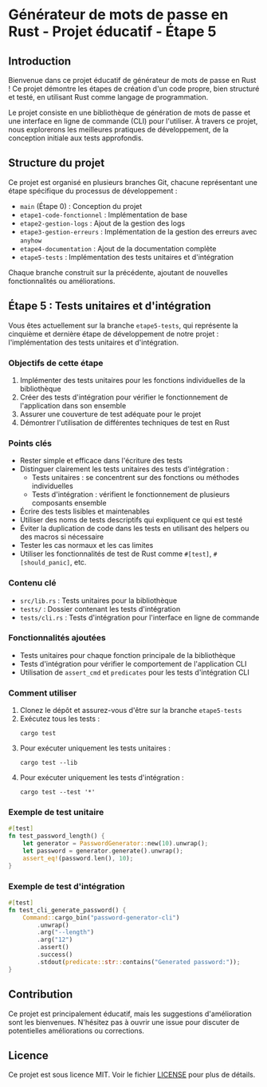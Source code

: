 # Générateur de mots de passe en Rust - Projet éducatif - Étape 5

## Introduction

Bienvenue dans ce projet éducatif de générateur de mots de passe en Rust ! Ce projet démontre les étapes de création d'un code propre, bien structuré et testé, en utilisant Rust comme langage de programmation.

Le projet consiste en une bibliothèque de génération de mots de passe et une interface en ligne de commande (CLI) pour l'utiliser. À travers ce projet, nous explorerons les meilleures pratiques de développement, de la conception initiale aux tests approfondis.

## Structure du projet

Ce projet est organisé en plusieurs branches Git, chacune représentant une étape spécifique du processus de développement :

- `main` (Étape 0) : Conception du projet
- `etape1-code-fonctionnel` : Implémentation de base
- `etape2-gestion-logs` : Ajout de la gestion des logs
- `etape3-gestion-erreurs` : Implémentation de la gestion des erreurs avec `anyhow`
- `etape4-documentation` : Ajout de la documentation complète
- `etape5-tests` : Implémentation des tests unitaires et d'intégration

Chaque branche construit sur la précédente, ajoutant de nouvelles fonctionnalités ou améliorations.

## Étape 5 : Tests unitaires et d'intégration

Vous êtes actuellement sur la branche `etape5-tests`, qui représente la cinquième et dernière étape de développement de notre projet : l'implémentation des tests unitaires et d'intégration.

### Objectifs de cette étape

1. Implémenter des tests unitaires pour les fonctions individuelles de la bibliothèque
2. Créer des tests d'intégration pour vérifier le fonctionnement de l'application dans son ensemble
3. Assurer une couverture de test adéquate pour le projet
4. Démontrer l'utilisation de différentes techniques de test en Rust

### Points clés

- Rester simple et efficace dans l'écriture des tests
- Distinguer clairement les tests unitaires des tests d'intégration :
  - Tests unitaires : se concentrent sur des fonctions ou méthodes individuelles
  - Tests d'intégration : vérifient le fonctionnement de plusieurs composants ensemble
- Écrire des tests lisibles et maintenables
- Utiliser des noms de tests descriptifs qui expliquent ce qui est testé
- Éviter la duplication de code dans les tests en utilisant des helpers ou des macros si nécessaire
- Tester les cas normaux et les cas limites
- Utiliser les fonctionnalités de test de Rust comme `#[test]`, `#[should_panic]`, etc.

### Contenu clé

- `src/lib.rs` : Tests unitaires pour la bibliothèque
- `tests/` : Dossier contenant les tests d'intégration
- `tests/cli.rs` : Tests d'intégration pour l'interface en ligne de commande

### Fonctionnalités ajoutées

- Tests unitaires pour chaque fonction principale de la bibliothèque
- Tests d'intégration pour vérifier le comportement de l'application CLI
- Utilisation de `assert_cmd` et `predicates` pour les tests d'intégration CLI

### Comment utiliser

1. Clonez le dépôt et assurez-vous d'être sur la branche `etape5-tests`
2. Exécutez tous les tests :
   ```
   cargo test
   ```
3. Pour exécuter uniquement les tests unitaires :
   ```
   cargo test --lib
   ```
4. Pour exécuter uniquement les tests d'intégration :
   ```
   cargo test --test '*'
   ```

### Exemple de test unitaire

```rust
#[test]
fn test_password_length() {
    let generator = PasswordGenerator::new(10).unwrap();
    let password = generator.generate().unwrap();
    assert_eq!(password.len(), 10);
}
```

### Exemple de test d'intégration

```rust
#[test]
fn test_cli_generate_password() {
    Command::cargo_bin("password-generator-cli")
        .unwrap()
        .arg("--length")
        .arg("12")
        .assert()
        .success()
        .stdout(predicate::str::contains("Generated password:"));
}
```

## Contribution

Ce projet est principalement éducatif, mais les suggestions d'amélioration sont les bienvenues. N'hésitez pas à ouvrir une issue pour discuter de potentielles améliorations ou corrections.

## Licence

Ce projet est sous licence MIT. Voir le fichier [LICENSE](LICENSE) pour plus de détails.
